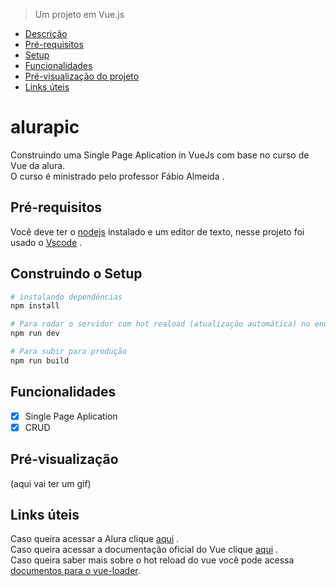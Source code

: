 > Um projeto em Vue.js
* [Descrição](#alurapic)
* [Pré-requisitos](#pré-requisitos)
* [Setup](#construindo-o-setup)
* [Funcionalidades](#funcionalidades)
* [Pré-visualização do projeto](#pré-visualização)
* [Links úteis](#links-úteis)

# alurapic
Construindo uma Single Page Aplication in VueJs com base no curso de Vue da alura. <br>
O curso é ministrado pelo professor <a>Fábio Almeida </a>. 


## Pré-requisitos
Você deve ter o [nodejs](https://nodejs.org/en/) instalado e um editor de texto, nesse projeto foi usado o [Vscode](https://code.visualstudio.com/) .

## Construindo o Setup

``` bash
# instalando dependências
npm install

# Para rodar o servidor com hot reaload (atualização automática) no endereço localhost:8080
npm run dev

# Para subir para produção
npm run build
```
## Funcionalidades
+ [x] Single Page Aplication
+ [x] CRUD 

## Pré-visualização
(aqui vai ter um gif)

## Links úteis
Caso queira acessar a Alura clique [aqui](https://www.alura.com.br/) .<br>
Caso queira acessar a documentação oficial do Vue clique [aqui](https://vuejs.org/) .<br> 
Caso queira saber mais sobre o hot reload do vue você pode acessa [documentos para o vue-loader](http://vuejs.github.io/vue-loader).
